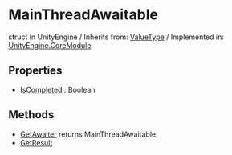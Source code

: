 # MainThreadAwaitable
struct in UnityEngine
 / Inherits from: <a href="https://docs.unity3d.com/6000.0/Documentation/ScriptReference/ValueType.html">ValueType</a> / Implemented in: <a href="https://docs.unity3d.com/6000.0/Documentation/ScriptReference/UnityEngine.CoreModule.html">UnityEngine.CoreModule</a>

## Properties
- <a href="https://docs.unity3d.com/6000.0/Documentation/ScriptReference/MainThreadAwaitable-IsCompleted.html">IsCompleted</a> : Boolean

## Methods
- <a href="https://docs.unity3d.com/6000.0/Documentation/ScriptReference/MainThreadAwaitable.GetAwaiter.html">GetAwaiter</a> returns MainThreadAwaitable
- <a href="https://docs.unity3d.com/6000.0/Documentation/ScriptReference/MainThreadAwaitable.GetResult.html">GetResult</a>
